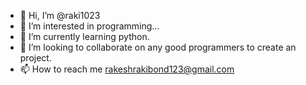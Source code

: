 - 👋 Hi, I’m @raki1023
- 👀 I’m interested in programming...
- 🌱 I’m currently learning python.
- 💞️ I’m looking to collaborate on any good programmers to create an project.
- 📫 How to reach me rakeshrakibond123@gmail.com

<!---
raki1023/raki1023 is a ✨ special ✨ repository because its `README.md` (this file) appears on your GitHub profile.
You can click the Preview link to take a look at your changes.
--->
